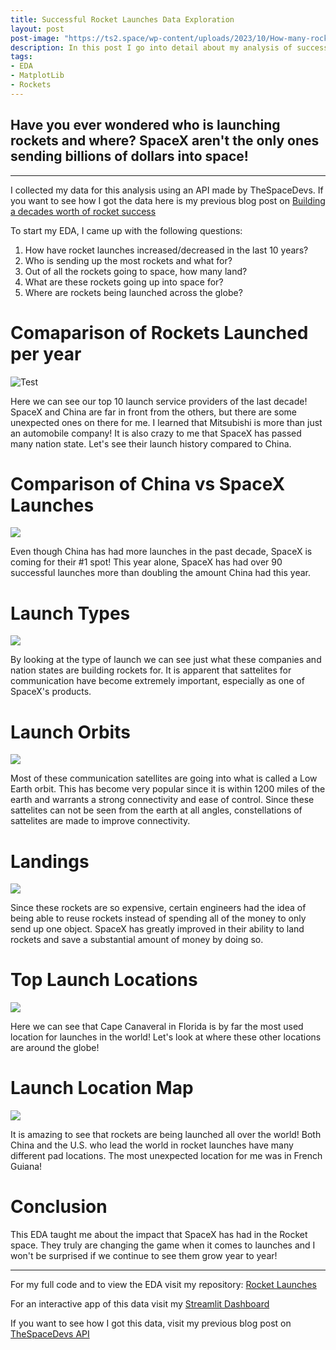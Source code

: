```yaml
---
title: Successful Rocket Launches Data Exploration
layout: post
post-image: "https://ts2.space/wp-content/uploads/2023/10/How-many-rockets-have-crashed-into-the-Moon_652a7d6cc48c3.jpg"
description: In this post I go into detail about my analysis of successful rocket launch data
tags:
- EDA
- MatplotLib
- Rockets
---
```

Have you ever wondered who is launching rockets and where? SpaceX aren't the only ones sending billions of dollars into space!
---
---

I collected my data for this analysis using an API made by TheSpaceDevs. If you want to see how I got the data here is my previous blog post on [Building a decades worth of rocket success]('https://sfolkman4.github.io/my-blog/blog/Collecting-Rocket-Launch-Data')

To start my EDA, I came up with the following questions:

1. How have rocket launches increased/decreased in the last 10 years?
2. Who is sending up the most rockets and what for?
3. Out of all the rockets going to space, how many land?
4. What are these rockets going up into space for?
5. Where are rockets being launched across the globe?

# Comaparison of Rockets Launched per year

![Test](https://github.com/sfolkman4/Rocket-Launches/blob/main/images/top_10_lsp.png?raw=true)

 Here we can see our top 10 launch service providers of the last decade! SpaceX and China are far in front from the others, but there are some unexpected ones on there for me. I learned that Mitsubishi is more than just an automobile company! It is also crazy to me that SpaceX has passed many nation state. Let's see their launch history compared to China.

# Comparison of China vs SpaceX Launches

![](https://github.com/sfolkman4/Rocket-Launches/blob/main/images/China_vs_SpaceX.png?raw=true)

Even though China has had more launches in the past decade, SpaceX is coming for their #1 spot! This year alone, SpaceX has had over 90 successful launches more than doubling the amount China had this year.

# Launch Types

![](https://github.com/sfolkman4/Rocket-Launches/blob/main/images/mission_types.png?raw=true)

By looking at the type of launch we can see just what these companies and nation states are building rockets for. It is apparent that sattelites for communication have become extremely important, especially as one of SpaceX's products. 

# Launch Orbits

![](https://github.com/sfolkman4/Rocket-Launches/blob/main/images/orbits.png?raw=true)

Most of these communication satellites are going into what is called a Low Earth orbit. This has become very popular since it is within 1200 miles of the earth and warrants a strong connectivity and ease of control. Since these sattelites can not be seen from the earth at all angles, constellations of sattelites are made to improve connectivity. 

# Landings

![](https://github.com/sfolkman4/Rocket-Launches/blob/main/images/landings.png?raw=true)

Since these rockets are so expensive, certain engineers had the idea of being able to reuse rockets instead of spending all of the money to only send up one object. SpaceX has greatly improved in their ability to land rockets and save a substantial amount of money by doing so.

# Top Launch Locations

![](https://github.com/sfolkman4/Rocket-Launches/blob/main/images/top_10_locations.png?raw=true)

Here we can see that Cape Canaveral in Florida is by far the most used location for launches in the world! Let's look at where these other locations are around the globe!

# Launch Location Map

![](https://github.com/sfolkman4/Rocket-Launches/blob/main/images/pad_map.png?raw=true)

It is amazing to see that rockets are being launched all over the world! Both China and the U.S. who lead the world in rocket launches have many different pad locations. The most unexpected location for me was in French Guiana!

# Conclusion

This EDA taught me about the impact that SpaceX has had in the Rocket space. They truly are changing the game when it comes to launches and I won't be surprised if we continue to see them grow year to year!

---
For my full code and to view the EDA visit my repository: [Rocket Launches](https://github.com/sfolkman4/Rocket-Launches/tree/main)

For an interactive app of this data visit my [Streamlit Dashboard]()

If you want to see how I got this data, visit my previous blog post on [TheSpaceDevs API](https://sfolkman4.github.io/my-blog/blog/Collecting-Rocket-Launch-Data)